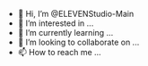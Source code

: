 - 👋 Hi, I’m @ELEVENStudio-Main
- 👀 I’m interested in ...
- 🌱 I’m currently learning ...
- 💞️ I’m looking to collaborate on ...
- 📫 How to reach me ...

<!---
ELEVENStudio-Main/ELEVENStudio-Main is a ✨ special ✨ repository because its `README.md` (this file) appears on your GitHub profile.
You can click the Preview link to take a look at your changes.
--->
